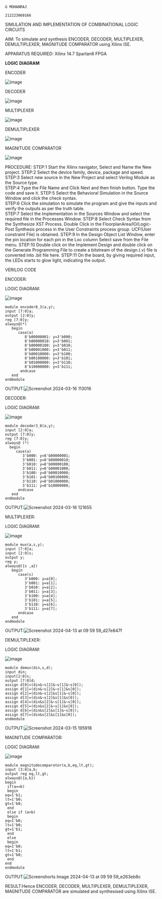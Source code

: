                                                                                                                                                                                                   G MOHANRAJ
                                                                                                                                                                                                 212223060166

SIMULATION AND IMPLEMENTATION OF  COMBINATIONAL LOGIC CIRCUITS

AIM: 
 To simulate and synthesis ENCODER, DECODER, MULTIPLEXER, DEMULTIPLEXER, MAGNITUDE COMPARATOR using Xilinx ISE.

APPARATUS REQUIRED:
Xilinx 14.7
Spartan6 FPGA

**LOGIC DIAGRAM**

ENCODER

![image](https://github.com/navaneethans/VLSI-LAB-EXP-2/assets/6987778/3cd1f95e-7531-4cad-9154-fdd397ac439e)


DECODER

![image](https://github.com/navaneethans/VLSI-LAB-EXP-2/assets/6987778/45a5e6cf-bbe0-4fd5-ac84-e5ad4477483b)


MULTIPLEXER

![image](https://github.com/navaneethans/VLSI-LAB-EXP-2/assets/6987778/427f75b2-8e67-44b9-ac45-a66651787436)


DEMULTIPLEXER

![image](https://github.com/navaneethans/VLSI-LAB-EXP-2/assets/6987778/1c45a7fc-08ac-4f76-87f2-c084e7150557)


MAGNITUDE COMPARATOR

![image](https://github.com/navaneethans/VLSI-LAB-EXP-2/assets/6987778/b2fe7a05-6bf7-4dcb-8f5d-28abbf7ea8c2)


  
PROCEDURE:
STEP:1  Start  the Xilinx navigator, Select and Name the New project.
STEP:2  Select the device family, device, package and speed.       
STEP:3  Select new source in the New Project and select Verilog Module as the Source type.                       
STEP:4  Type the File Name and Click Next and then finish button. Type the code and save it.
STEP:5  Select the Behavioral Simulation in the Source Window and click the check syntax.                       
STEP:6  Click the simulation to simulate the program and  give the inputs and verify the outputs as per the truth table.               
STEP:7  Select the Implementation in the Sources Window and select the required file in the Processes Window.
STEP:8  Select Check Syntax from the Synthesize  XST Process. Double Click in the  FloorplanArea/IO/Logic-Post Synthesis process in the User Constraints process group. UCF(User constraint File) is obtained. 
STEP:9  In the Design Object List Window, enter the pin location for each pin in the Loc column Select save from the File menu.
STEP:10 Double click on the Implement Design and double click on the Generate Programming File to create a bitstream of the design.(.v) file is converted into .bit file here.
STEP:11  On the board, by giving required input, the LEDs starts to glow light, indicating the output.

VERILOG CODE

ENCODER:

LOGIC DIAGRAM:

![image](https://github.com/navaneethans/VLSI-LAB-EXP-2/assets/6987778/3cd1f95e-7531-4cad-9154-fdd397ac439e)


```
module encoder8_3(a,y);
input [7:0]a;
output [2:0]y;
reg [7:0]y;
always@(*)
   begin
      case(a)
         8'b00000001: y=3'b000;
         8'b00000010: y=3'b001;
         8'b00000100: y=3'b010;
         8'b00001000: y=3'b011;
         8'b00010000: y=3'b100;
         8'b00100000: y=3'b101;
         8'b01000000: y=3'b110;
         8'b10000000: y=3'b111;
       endcase
   end     
endmodule
```
OUTPUT:![Screenshot 2024-03-16 113016](https://github.com/Mohanraj7896/VLSI-LAB-EXP-2/assets/166592482/e26c4198-9b78-49eb-a2f1-16fa4506a25b)

DECODER:

LOGIC DIAGRAM:

![image](https://github.com/navaneethans/VLSI-LAB-EXP-2/assets/6987778/45a5e6cf-bbe0-4fd5-ac84-e5ad4477483b)


```
module decoder3_8(a,y);
input [2:0]a;
output [7:0]y;
reg [7:0]y;
always@ (*)
  begin
     case(a)
        3'b000: y=8'b00000001;
        3'b001: y=8'b00000010;
        3'b010: y=8'b00000100;
        3'b011: y=8'b00001000;
        3'b100: y=8'b00010000;
        3'b101: y=8'b00100000;
        3'b110: y=8'b01000000;
        3'b111: y=8'b10000000;
      endcase
   end    
endmodule
```
OUTPUT:![Screenshot 2024-03-16 121655](https://github.com/Mohanraj7896/VLSI-LAB-EXP-2/assets/166592482/8e3ef12b-1437-4618-bf86-5b28f9a7e3cf)

MULTIPLEXER:

LOGIC DIAGRAM:

![image](https://github.com/navaneethans/VLSI-LAB-EXP-2/assets/6987778/427f75b2-8e67-44b9-ac45-a66651787436)


```
module mux(a,s,y);
input [7:0]a;
input [2:0]s;
output y;
reg y;
always@({s ,a})
   begin
      case(s)
         3'b000: y=a[0];
         3'b001: y=a[1];
         3'b010: y=a[2];
         3'b011: y=a[3];
         3'b100: y=a[4];
         3'b101: y=a[5];
         3'b110: y=a[6];
         3'b111: y=a[7];
      endcase
   end
endmodule
```
OUTPUT:![Screenshot 2024-04-13 at 09 59 59_d27e847f](https://github.com/Mohanraj7896/VLSI-LAB-EXP-2/assets/166592482/fb4d3280-85b3-41d0-8610-418b4409b768)

DEMULTIPLEXER:

LOGIC DIAGRAM:

![image](https://github.com/navaneethans/VLSI-LAB-EXP-2/assets/6987778/1c45a7fc-08ac-4f76-87f2-c084e7150557)


```
module demux(din,s,d);
input din;
input[2:0]s;
output [7:0]d;
assign d[0]=(din&~s[2]&~s[1]&~s[0]);
assign d[1]=(din&~s[2]&~s[1]&s[0]);
assign d[2]=(din&~s[2]&s[1]&~s[0]);
assign d[3]=(din&~s[2]&s[1]&s[0]);
assign d[4]=(din&s[2]&~s[1]&~s[0]);
assign d[5]=(din&s[2]&~s[1]&s[0]);
assign d[6]=(din&s[2]&s[1]&~s[0]);
assign d[7]=(din&s[2]&s[1]&s[0]);
endmodule
```
OUTPUT:![Screenshot 2024-03-15 195918](https://github.com/Mohanraj7896/VLSI-LAB-EXP-2/assets/166592482/c0f43882-e3bd-45d5-9dce-f3d29bc0b051)

MAGNITUDE COMPARATOR:

LOGIC DIAGRAM:

![image](https://github.com/navaneethans/VLSI-LAB-EXP-2/assets/6987778/b2fe7a05-6bf7-4dcb-8f5d-28abbf7ea8c2)



```
module magnitudecomparator(a,b,eq,lt,gt);
input [3:0]a,b;
output reg eq,lt,gt;
always@({a,b})
begin
 if(a==b)
 begin
eq=1'b1;
lt=1'b0;
gt=1'b0;
 end
 else if (a>b)
 begin
eq=1'b0;
lt=1'b0;
gt=1'b1;
 end
 else
 begin
eq=1'b0;
lt=1'b1;
gt=1'b0;
 end
end
endmodule
```
OUTPUT:![Screenshorts Image 2024-04-13 at 09 59 59_e263eb8c](https://github.com/Mohanraj7896/VLSI-LAB-EXP-2/assets/166592482/478f74a3-0f9c-41f4-9966-8741ef87c589)



RESULT:Hence ENCODER, DECODER, MULTIPLEXER, DEMULTIPLEXER, MAGNITUDE COMPARATOR are simulated and synthesised using Xilinx ISE.


